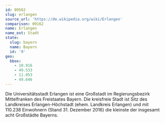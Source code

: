 ```yaml
---
id: 09562
slug: erlangen
source_url: 'https://de.wikipedia.org/wiki/Erlangen'
comparison: 09162
name: Erlangen
name_ext: Stadt
state:
  slug: bayern
  name: Bayern
  id: '9'
geo:
  bbox:
    - 10.916
    - 49.533
    - 11.053
    - 49.646
---
```


Die Universitätsstadt Erlangen ist eine Großstadt im Regierungsbezirk Mittelfranken des Freistaates Bayern. Die kreisfreie Stadt ist Sitz des Landkreises Erlangen-Höchstadt (ehem. Landkreis Erlangen) und mit 110.238 Einwohnern (Stand 31. Dezember 2016) die kleinste der insgesamt acht Großstädte Bayerns.
